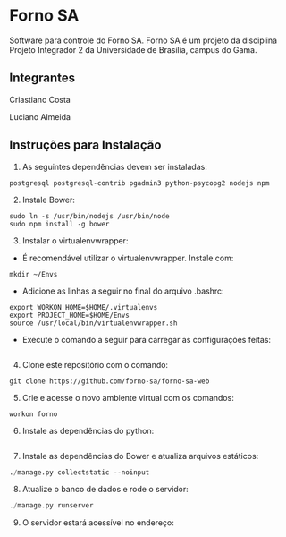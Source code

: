 Forno SA
========
Software para controle do Forno SA. Forno SA é um projeto da disciplina Projeto
Integrador 2 da Universidade de Brasília, campus do Gama.

Integrantes
-----------

Criastiano Costa

Luciano Almeida

Instruções para Instalação
--------------------------

1. As seguintes dependências devem ser instaladas:
```sudo apt-get update && sudo apt-get install -y git nginx python3-dev \
postgresql postgresql-contrib pgadmin3 python-psycopg2 nodejs npm
```
2. Instale Bower:
```sudo npm install npm -g
sudo ln -s /usr/bin/nodejs /usr/bin/node
sudo npm install -g bower
```
3. Instalar o virtualenvwrapper:
  * É recomendável utilizar o virtualenvwrapper. Instale com:
```sudo pip install virtualenvwrapper
mkdir ~/Envs
```

  * Adicione as linhas a seguir no final do arquivo .bashrc:
```export VIRTUALENVWRAPPER_PYTHON=/usr/bin/python3
export WORKON_HOME=$HOME/.virtualenvs
export PROJECT_HOME=$HOME/Envs
source /usr/local/bin/virtualenvwrapper.sh
```

  * Execute o comando a seguir para carregar as configurações feitas:
```source ~/.bashrc
```

4. Clone este repositório com o comando:
```cd ~/Envs
git clone https://github.com/forno-sa/forno-sa-web
```
5. Crie e acesse o novo ambiente virtual com os comandos:
```mkvirtualenv forno -a $HOME/Envs/forno-sa-web -p /usr/bin/python3
workon forno
```
6. Instale as dependências do python:
```pip install -r requirements.txt
```
7. Instale as dependências do Bower e atualiza arquivos estáticos:
```./manage.py bower install
./manage.py collectstatic --noinput
```
8. Atualize o banco de dados e rode o servidor:
```./manage.py migrate
./manage.py runserver
```
9. O servidor estará acessível no endereço:
```http://127.0.0.1:8000
```
